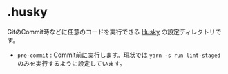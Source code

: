# .husky

GitのCommit時などに任意のコードを実行できる [Husky](https://github.com/typicode/husky) の設定ディレクトリです。

 - `pre-commit` : Commit前に実行します。現状では `yarn -s run lint-staged` のみを実行するように設定しています。